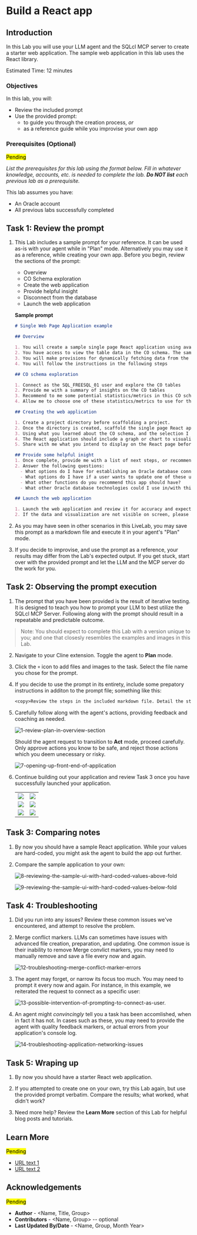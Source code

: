 # Build a React app

## Introduction

In this Lab you will use your LLM agent and the SQLcl MCP server to create a starter web application. The sample web application in this lab uses the React library.

Estimated Time: 12 minutes

### Objectives

In this lab, you will:
* Review the included prompt
* Use the provided prompt:
  * to guide you through the creation process, *or*
  * as a reference guide while you improvise your own app

### Prerequisites (Optional)

<mark>Pending</mark>

*List the prerequisites for this lab using the format below. Fill in whatever knowledge, accounts, etc. is needed to complete the lab. **Do NOT list** each previous lab as a prerequisite.*

This lab assumes you have:
* An Oracle account
* All previous labs successfully completed

## Task 1: Review the prompt

1. This Lab includes a sample prompt for your reference. It can be used as-is with your agent while in "Plan" mode. Alternatively you may use it as a reference, while creating your own app. Before you begin, review the sections of the prompt: 

    - Overview
    - CO Schema exploration
    - Create the web application
    - Provide helpful insight
    - Disconnect from the database
    - Launch the web application

   **Sample prompt**

    ```markdown
    # Single Web Page Application example

    ## Overview

    1. You will create a sample single page React application using available information in the SQL_FREESQL_01 schema.
    2. You have access to view the table data in the CO schema. The sample application will use data from these CO tables. 
    3. You will make provisions for dynamically fetching data from the database, but the version 1 of this application will use hard-coded values from the CO table data.
    4. You will follow the instructions in the following steps

    ## CO schema exploration

    1. Connect as the SQL_FREESQL_01 user and explore the CO tables
    2. Provide me with a summary of insights on the CO tables
    3. Recommend to me some potential statistics/metrics in this CO schema that would be interesting for the single page web application. 
    4. Allow me to choose one of these statistics/metrics to use for the single page web application.

    ## Creating the web application

    1. Create a project directory before scaffolding a project.
    2. Once the directory is created, scaffold the single page React application. 
    3. Using what you learned about the CO schema, and the selection I made in the CO schema exploration section, reconnect as the SQL_FREESQL_01 user and query the values you need to populate the React application.
    4. The React application should include a graph or chart to visualize the data. And there should be a table underneath, or next to the visualization that shows the values. 
    5. Share with me what you intend to display on the React page before altering the app source files.

    ## Provide some helpful inight 
    1. Once complete, provide me with a list of next steps, or recommended actions for making this more dynamic.
    2. Answer the following questions: 
      - What options do I have for establishing an Oracle database connection so my app can update in real time? 
      - What options do I have if a user wants to update one of these underlying tables? 
      - What other functions do you recommend this app should have? 
      - What other Oracle database technologies could I use in/with this React application? 

    ## Launch the web application

    1. Launch the web application and review it for accuracy and expected outcome
    2. If the data and visualization are not visible on screen, please debug as needed. 
    ```

2. As you may have seen in other scenarios in this LiveLab, you may save this prompt as a markdown file and execute it in your agent's "Plan" mode. 

3. If you decide to improvise, and use the prompt as a reference, your results may differ from the Lab's expected output. If you get stuck, start over with the provided prompt and let the LLM and the MCP server do the work for you.

## Task 2: Observing the prompt execution

1. The prompt that you have been provided is the result of iterative testing. It is designed to teach you how to prompt your LLM to best utilize the SQLcl MCP Server. Following along with the prompt should result in a repeatable and predictable outcome. 

> Note: You should expect to complete this Lab with a version unique to you; and one that closesly resembles the examples and images in this Lab.

2. Navigate to your Cline extension. Toggle the agent to **Plan** mode. 

3. Click the `+` icon to add files and images to the task. Select the file name you chose for the prompt. 

4. If you decide to use the prompt in its entirety, include some prepatory instructions in additon to the prompt file; something like this:

    ```txt
    <copy>Review the steps in the included markdown file. Detail the steps you intend to take to achieve the desired outcome. And await for my approval before proceeding.</copy>
    ```

5. Carefully follow along with the agent's actions, providing feedback and coaching as needed. 

    ![1-review-plan-in-overview-section](./images/lab-4/1-review-plan-in-overview-section.png " ")

   Should the agent request to transition to **Act** mode, proceed carefully. Only approve actions you know to be safe, and reject those actions which you deem unecessary or risky.

      ![7-opening-up-front-end-of-application](./images/lab-4/7-opening-up-front-end-of-application.png " ")

6. Continue building out your application and review Task 3 once you have successfully launched your application.

    | | | 
    | -- | -- | 
    | ![](./images/lab-4/2-agent-summary-plan-for-overview.png " ") | ![](./images/lab-4/3-agent-response-for-exploring-co-schema.png " ")|
    | ![](./images/lab-4/4-example-of-agent-exploring-co-schema.png " ") | ![](./images/lab-4/5-approve-make-directory-for-react-app.png " ")|
    |![](./images/lab-4/6-approve-to-create-app-jsx-file.png " ")|![](./images/lab-4/6-approve-to-create-app-jsx-file.png " ")|

## Task 3: Comparing notes

1. By now you should have a sample React application. While your values are hard-coded, you might ask the agent to build the app out further.

2. Compare the sample application to your own:

   ![8-reviewing-the-sample-ui-with-hard-coded-values-above-fold](./images/lab-4/8-reviewing-the-sample-ui-with-hard-coded-values-above-fold.png " ")

   ![9-reviewing-the-sample-ui-with-hard-coded-values-below-fold](./images/lab-4/9-reviewing-the-sample-ui-with-hard-coded-values-below-fold.png " ")

## Task 4: Troubleshooting

1. Did you run into any issues? Review these common issues we've encountered, and attempt to resolve the problem.

2. Merge conflict markers. LLMs can sometimes have issues with advanced file creation, preparation, and updating. One common issue is their inability to remove Merge convlict markers, you may need to manually remove and save a file every now and again. 

   ![12-troubleshooting-merge-conflict-marker-errors](./images/lab-4/12-troubleshooting-merge-conflict-marker-errors.png " ")

3. The agent may forget, or narrow its focus too much. You may need to prompt it every now and again. For instance, in this example, we reiterated the request to connect as a specific user: 

   ![13-possible-intervention-of-prompting-to-connect-as-user.](./images/lab-4/13-possible-intervention-of-prompting-to-connect-as-user.png " ")

4. An agent might *convincingly* tell you a task has been accomlished, when in fact it has not. In cases such as these, you may need to provide the agent with quality feedback markers, or actual errors from your application's console log. 

   ![14-troubleshooting-application-networking-issues](./images/lab-4/14-troubleshooting-application-networking-issues.png " ")

## Task 5: Wraping up

1. By now you should have a starter React web application. 

2. If you attempted to create one on your own, try this Lab again, but use the provided prompt verbatim. Compare the results; what worked, what didn't work? 

3. Need more help? Review the **Learn More** section of this Lab for helpful blog posts and tutorials. 

## Learn More

<mark>Pending</mark>

* [URL text 1](http://docs.oracle.com)
* [URL text 2](http://docs.oracle.com)

## Acknowledgements

<mark>Pending</mark>

* **Author** - <Name, Title, Group>
* **Contributors** -  <Name, Group> -- optional
* **Last Updated By/Date** - <Name, Group, Month Year>
